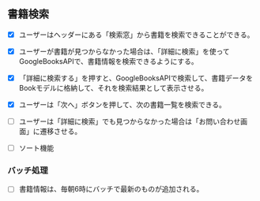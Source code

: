 ## 書籍検索

- [x] ユーザーはヘッダーにある「検索窓」から書籍を検索できることができる。

- [x] ユーザーが書籍が見つからなかった場合は、「詳細に検索」を使ってGoogleBooksAPIで、書籍情報を検索できるようにする。

- [x] 「詳細に検索する」を押すと、GoogleBooksAPIで検索して、書籍データをBookモデルに格納して、それを検索結果として表示させる。

- [x] ユーザーは「次へ」ボタンを押して、次の書籍一覧を検索できる。


- [ ] ユーザーは「詳細に検索」でも見つからなかった場合は「お問い合わせ画面」に遷移させる。
- [ ] ソート機能



### バッチ処理

- [ ] 書籍情報は、毎朝6時にバッチで最新のものが追加される。
